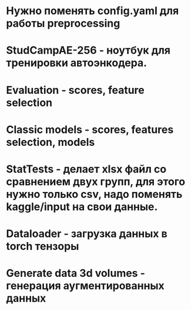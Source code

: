 # Нужно поменять config.yaml для работы preprocessing

# StudCampAE-256 - ноутбук для тренировки автоэнкодера.

# Evaluation - scores, feature selection

# Classic models - scores, features selection, models

# StatTests - делает xlsx файл со сравнением двух групп, для этого нужно только csv, надо поменять kaggle/input на свои данные.

# Dataloader - загрузка данных в torch тензоры

# Generate data 3d volumes - генерация аугментированных данных

